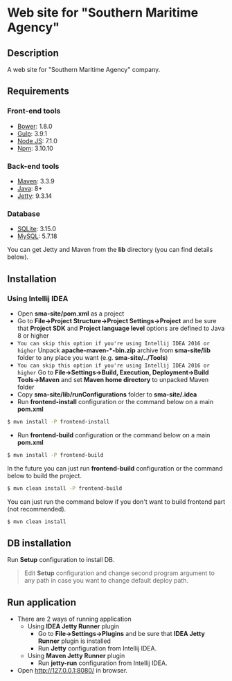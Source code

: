 # Web site for "Southern Maritime Agency"

## Description

A web site for "Southern Maritime Agency" company.

## Requirements
### Front-end tools
  - [Bower](https://bower.io/): 1.8.0
  - [Gulp](http://gulpjs.com/): 3.9.1
  - [Node JS](http://nodejs.ru/): 7.1.0
  - [Npm](https://www.npmjs.com/): 3.10.10
### Back-end tools
  - [Maven](https://maven.apache.org/): 3.3.9
  - [Java](http://www.oracle.com/technetwork/java/javase/downloads/jdk8-downloads-2133151.html): 8+
  - [Jetty](http://www.eclipse.org/jetty/): 9.3.14
### Database
  - [SQLite](https://www.sqlite.org/): 3.15.0
  - [MySQL](https://www.mysql.com/): 5.7.18

You can get Jetty and Maven from the **lib** directory (you can find details below).

## Installation

### Using Intellij IDEA
- Open **sma-site/pom.xml** as a project
- Go to **File->Project Structure->Project Settings->Project** and be sure that **Project SDK** and **Project language level** options are defined to Java 8 or higher
- `You can skip this option if you're using Intellij IDEA 2016 or higher` Unpack **apache-maven-\*-bin.zip** archive from **sma-site/lib** folder to any place you want (e.g. **sma-site/../Tools**)
- `You can skip this option if you're using Intellij IDEA 2016 or higher` Go to **File->Settings->Build, Execution, Deployment->Build Tools->Maven** and set **Maven home directory** to unpacked Maven folder
- Copy **sma-site/lib/runConfigurations** folder to **sma-site/.idea**
- Run **frontend-install** configuration or the command below on a main **pom.xml**
```sh
$ mvn install -P frontend-install
```
- Run **frontend-build** configuration or the command below on a main **pom.xml**
```sh
$ mvn install -P frontend-build
```

In the future you can just run **frontend-build** configuration or the command below to build the project.
```sh
$ mvn clean install -P frontend-build
```
You can just run the command below if you don't want to build frontend part (not recommended).
```sh
$ mvn clean install
```

## DB installation
Run **Setup** configuration to install DB.
> Edit **Setup** configuration and change second program argument to any path in case you want to change default deploy path.

## Run application
- There are 2 ways of running application
    - Using **IDEA Jetty Runner** plugin
        - Go to **File->Settings->Plugins** and be sure that **IDEA Jetty Runner** plugin is installed
        - Run **Jetty** configuration from Intellij IDEA.
    - Using **Maven Jetty Runner** plugin
        - Run **jetty-run** configuration from Intellij IDEA.
- Open http://127.0.0.1:8080/ in browser.
